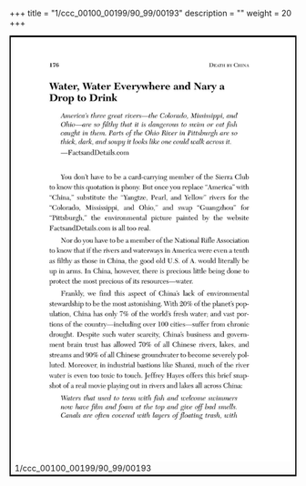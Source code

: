 +++
title = "1/ccc_00100_00199/90_99/00193"
description = ""
weight = 20
+++

<table style="border:2px solid black;max-width:800px;max-height:800px;" 
><tr><td>
<img class="center-fit-jpg"
src="/jpg_/out_jpg_dbc_193.jpg">
1/ccc_00100_00199/90_99/00193
</img></td></tr></table>
